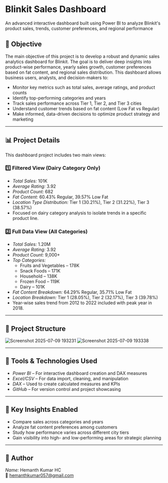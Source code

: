 # Blinkit Sales Dashboard

An advanced interactive dashboard built using Power BI to analyze Blinkit's product sales, trends, customer preferences, and regional performance

## 🎯 Objective

The main objective of this project is to develop a robust and dynamic sales analytics dashboard for Blinkit. The goal is to deliver deep insights into product-wise performance, yearly sales growth, customer preferences based on fat content, and regional sales distribution. This dashboard allows business users, analysts, and decision-makers to:

- Monitor key metrics such as total sales, average ratings, and product counts
- Identify top-performing categories and years
- Track sales performance across Tier 1, Tier 2, and Tier 3 cities
- Understand customer trends based on fat content (Low Fat vs Regular)
- Make informed, data-driven decisions to optimize product strategy and marketing

---

## 📊 Project Details

This dashboard project includes two main views:

### 1️⃣ Filtered View (Dairy Category Only)
- *Total Sales:* 101K  
- *Average Rating:* 3.92  
- *Product Count:* 682  
- *Fat Content:* 60.43% Regular, 39.57% Low Fat  
- *Location Type Distribution:* Tier 1 (30.21%), Tier 2 (31.22%), Tier 3 (38.57%)  
- Focused on dairy category analysis to isolate trends in a specific product line.

### 2️⃣ Full Data View (All Categories)
- *Total Sales:* 1.20M  
- *Average Rating:* 3.92  
- *Product Count:* 9,000+  
- *Top Categories:*  
  - Fruits and Vegetables – 178K  
  - Snack Foods – 171K  
  - Household – 138K  
  - Frozen Food – 119K  
  - Dairy – 101K  
- *Fat Content Breakdown:* 64.29% Regular, 35.71% Low Fat  
- *Location Breakdown:* Tier 1 (28.05%), Tier 2 (32.17%), Tier 3 (39.78%)  
- Year-wise sales trend from 2012 to 2022 included with peak year in 2018.

---

## 📁 Project Structure
![Screenshot 2025-07-09 193231](https://github.com/user-attachments/assets/c523eb68-5bc6-4ce8-b29d-0001139e88dc)
![Screenshot 2025-07-09 193338](https://github.com/user-attachments/assets/6aa08674-5d88-4ca5-a1cc-4838995b8319)

 ---

## 🧰 Tools & Technologies Used

- *Power BI* – For interactive dashboard creation and DAX measures  
- *Excel/CSV* – For data import, cleaning, and manipulation  
- *DAX* – Used to create calculated measures and KPIs  
- *GitHub* – For version control and project showcasing

---

## 🚀 Key Insights Enabled

- Compare sales across categories and years  
- Analyze fat content preferences among customers  
- Study how performance varies across different city tiers  
- Gain visibility into high- and low-performing areas for strategic planning

---

## 👤 Author

*Name:* Hemanth Kumar HC  
📧 [hemanthkumar057@gmail.com](mailto:hemanthkumar057@gmail.com)

